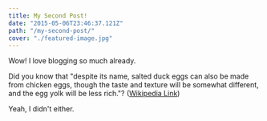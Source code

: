 ```yaml
---
title: My Second Post!
date: "2015-05-06T23:46:37.121Z"
path: "/my-second-post/"
cover: "./featured-image.jpg"
---
```


Wow! I love blogging so much already.

Did you know that "despite its name, salted duck eggs can also be made from chicken eggs, though the taste and texture will be somewhat different, and the egg yolk will be less rich."? ([Wikipedia Link](http://en.wikipedia.org/wiki/Salted_duck_egg))

Yeah, I didn't either.
